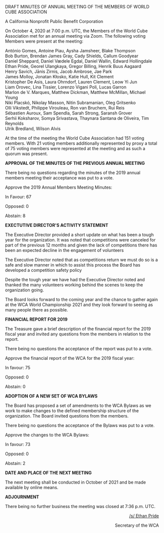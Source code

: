 <div class="text-center">
DRAFT MINUTES OF ANNUAL MEETING OF THE MEMBERS OF WORLD CUBE ASSOCIATION

A California Nonprofit Public Benefit Corporation
</div>

On October 4, 2020 at 7:00 p.m. UTC, the Members of the World Cube Association met for an annual meeting via Zoom. The following voting Members were present at the meeting:

<div class="text-center">
António Gomes, Antoine Piau, Aysha Jamsheer, Blake Thompson <br>
Bob Burton, Brendan James Gray, Cady Shields, Callum Goodyear <br>
Daniel Sheppard, Daniel Vædele Egdal, Daniel Wallin, Edward Hollingdale <br>
Ethan Pride, Georel Ulangkaya, Gregor Billing, Henrik Buus Aagaard <br>
Henry Savich, Jānis Zirnis, Jacob Ambrose, Jae Park <br>
James Molloy, Jonatan Kłosko, Katie Hull, Kit Clement <br>
Kristopher De Asis, Laura Ohrndorf, Lauren Clement, Leow Yi Jun <br>
Liam Orovec, Lina Tissier, Lorenzo Vigani Poli, Lucas Garron <br>
Marlon de V. Marques, Matthew Dickman, Matthew McMillan, Michael Young <br>
Niki Placskó, Nikolay Masson, Nitin Subramanian, Oleg Gritsenko <br>
Olli Vikstedt, Philippe Virouleau, Ron van Bruchem, Rui Reis <br>
Sébastien Auroux, Sam Spendla, Sarah Strong, Saransh Grover <br>
Serhii Koksharov, Somya Srivastava, Thaynara Santana de Oliveira, Tim Reynolds <br>
Ulrik Bredland, Wilson Alvis <br>


At the time of the meeting the World Cube Association had 151 voting members. With 21 voting members additionally represented by proxy a total of 75 voting members were represented at the meeting and as such a quorum was present.
</div>


<b class="text-center">APPROVAL OF THE MINUTES OF THE PREVIOUS ANNUAL MEETING</b>

There being no questions regarding the minutes of the 2019 annual members meeting their acceptance was put to a vote.

Approve the 2019 Annual Members Meeting Minutes:

In Favour: 67

Opposed: 0

Abstain: 8

<b class="text-center">EXECTUTIVE DIRECTOR'S ACTIVITY STATEMENT</b>

The Executive Director provided a short update on what has been a tough year for the organization. It was noted that competitions were canceled for part of the previous 12 months and given the lack of competitions there has been an expected decline in the engagement of volunteers 

The Executive Director noted that as competitions return we must do so is a safe and slow manner in which to assist this process the Board has developed a competition safety policy

Despite the tough year we have had the Executive Director noted and thanked the many volunteers working behind the scenes to keep the organization going.

The Board looks forward to the coming year and the chance to gather again at the WCA World Championship 2021 and they look forward to seeing as many people there as possible.


<b class="text-center">FINANCIAL REPORT FOR 2019</b>

The Treasure gave a brief description of the financial report for the 2019 fiscal year and invited any questions from the members in relation to the report.

There being no questions the acceptance of the report was put to a vote.

Approve the financial report of the WCA for the 2019 fiscal year:

In favour: 75

Opposed: 0

Abstain: 0

<b class="text-center">ADOPTION OF A NEW SET OF WCA BYLAWS</b>

The Board has proposed a set of amendments to the WCA Bylaws as we work to make changes to the defined membership structure of the organization. The Board invited questions from the members.

There being no questions the acceptance of the Bylaws was put to a vote.

Approve the changes to the WCA Bylaws:

In favour: 73

Opposed: 0

Abstain: 2

<b class="text-center">DATE AND PLACE OF THE NEXT MEETING</b>

The next meeting shall be conducted in October of 2021 and be made available by online means.

<b class="text-center">ADJOURNMENT</b>

There being no further business the meeting was closed at 7:36 p.m. UTC.

<div style="text-align: right;">
<span style="text-decoration: underline;">/s/ Ethan Pride</span>

Secretary of the WCA
</div>
